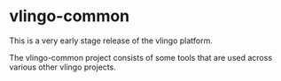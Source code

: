 # vlingo-common
This is a very early stage release of the vlingo platform.

The vlingo-common project consists of some tools that are used across
various other vlingo projects.

